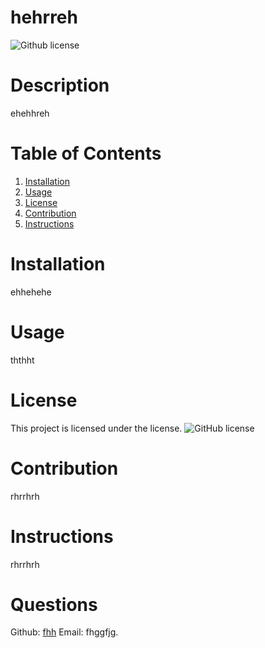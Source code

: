 # hehrreh
  ![Github license](https://img.shields.io/badge/license--blue.svg)
  # Description
  ehehhreh
  # Table of Contents
  1. [Installation](#installation)
  2. [Usage](#usage)
  3. [License](#license)
  4. [Contribution](#contribution)
  5. [Instructions](#Instructions)
  # Installation
  ehhehehe
  # Usage
  ththht
  # License
  This project is licensed under the  license. 
  ![GitHub license](https://img.shields.io/badge/license-MIT-blue.svg)
  # Contribution
  rhrrhrh
  # Instructions
  rhrrhrh
  # Questions
  Github: [fhh](https://github.com/fhh) Email: fhggfjg.
  
